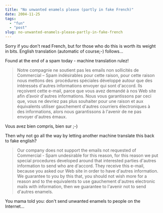 ```yaml
---
title: "No unwanted enamels please (partly in fake French)"
date: 2004-11-25
tags: 
  - "fun"
  - "post"
slug: no-unwanted-enamels-please-partly-in-fake-french
---
```


Sorry if you don't read French, but for those who do this is worth its weight in bits. English translation (automatic of course;-) follows...

Found at the end of a spam today - machine translation rulez!

> Notre compagnie ne soutient pas les emails non sollicités de Commercial – Spam indésirables pour cette raison, pour cette raison nous mettons des  procédures spéciales développé autour que des intéressés d'autres informations envoyer qui sont d'accord. Ils reçoivent cette e-mail, parce que vous avez demandé à nos Web site afin d’avoir d'autres informations. Nous vous garantissons par ceci que, vous ne devriez pas plus souhaiter pour une raison et aux équivalents utiliser gauchement d'autres courriers électroniques à des informations, alors nous garantissons à l'avenir de ne pas envoyer d'autres émaux.

Vous avez bien compris, bien sur ;-)

Then why not go all the way by letting another machine translate this back to fake english?

> Our company does not support the emails not requested of Commercial - Spam undesirable for this reason, for this reason we put special procedures developed around that interested parties d'autres information to send who are d'accord. They receive this e-mail, because you asked our Web site in order to have d'autres information. We guarantee to you by this that, you should not wish more for a reason and to the equivalents to use gauchement d'autres electronic mails with information, then we guarantee to l'avenir not to send d'autres enamels.

You mama told you: don't send unwanted enamels to people on the Internet...
